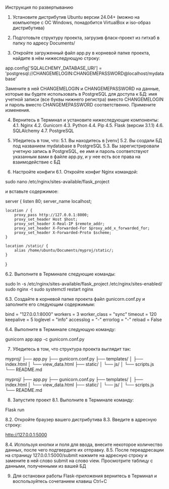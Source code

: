 Инструкция по развертыванию



1. Установите дистрибутив Ubuntu версии 24.04+ (можно на компьютере с ОС Windows, понадобится VirtualBox и iso-образ дистрибутива)



2. Подготовьте структуру проекта, загрузив фласк-проект из гитхаб в папку по адресу Documents/



3. Откройте загруженный файл app.py в корневой папке проекта, найдите в нём нижеследующую строку:

app.config['SQLALCHEMY_DATABASE_URI'] = 'postgresql://CHANGEMELOGIN:CHANGEMEPASSWORD@localhost/mydatabase'

Замените в ней CHANGEMELOGIN и CHANGEMEPASSWORD на данные, которые вы будете использовать в PostgreSQL для доступа к БД: имя учетной записи (все буквы нижнего регистра) вместо CHANGEMELOGIN и пароль вместо CHANGEMEPASSWORD соответственно. Примените изменения.



4. Вернитесь в Терминал и установите нижеследующие компоненты:
4.1. Nginx
4.2. Gunicorn
4.3. Python
4.4. Pip
4.5. Flask (версии 3.1.1)
4.6. SQLAlchemy
4.7. PostgreSQL



5. Убедитесь в том, что:
5.1. Вы находитесь в [venv]
5.2. Вы создали БД под названием mydatabase в PostgreSQL
5.3. Вы зарегистрировали учетную запись в PostgreSQL, ее имя и пароль соответствуют указанным вами в файле app.py, и у нее есть все права на взаимодействие с БД



6. Настройте конфиги
6.1. Откройте конфиг Nginx командой:

sudo nano /etc/nginx/sites-available/flask_project

и вставьте содержимое:

server {
    listen 80;
    server_name localhost;

    location / {
        proxy_pass http://127.0.0.1:8000;
        proxy_set_header Host $host;
        proxy_set_header X-Real-IP $remote_addr;
        proxy_set_header X-Forwarded-For $proxy_add_x_forwarded_for;
        proxy_set_header X-Forwarded-Proto $scheme;
    }

    location /static/ {
        alias /home/ubuntu/Documents/myproj/static/;
    }
}

6.2. Выполните в Терминале следующие команды:

sudo ln -s /etc/nginx/sites-available/flask_project /etc/nginx/sites-enabled/
sudo nginx -t
sudo systemctl restart nginx

6.3. Создайте в корневой папке проекта файл gunicorn.conf.py и заполните его следующим содержимым:

bind = "127.0.0.1:8000"
workers = 3
worker_class = "sync"
timeout = 120
keepalive = 5
loglevel = "info"
accesslog = "-"
errorlog = "-"
reload = False

6.4. Выполните в Терминале следующую команду:

gunicorn app:app -c gunicorn.conf.py



7. Убедитесь в том, что структура проекта выглядит так:

myproj/
├── app.py
├── gunicorn.conf.py
├── templates/
│   ├── index.html
│   └── view_data.html
├── static/
│   └── js/
│   	└── scripts.js
└── README.md

myproj/
├── app.py
├── gunicorn.conf.py
├── templates/
│   ├── index.html
│   └── view_data.html
├── static/
│   └── js/
│       └── scripts.js
└── README.md


8. Запустите проект
8.1. Выполните в Терминале команду:

Flask run

8.2. Откройте браузер вашего дистрибутива
8.3. Введите в адресную строку:

http://127.0.0.1:5000

8.4. Используя кнопки и поля для ввода, внесите некоторое количество данных, после чего подтвердите их отправку.
8.5. После переадресации на страницу 127.0.0.1:5000/submit нажмите на адресную строку и замените в ней слово submit на слово view. Просмотрите таблицу с данными, полученными из вашей БД



9. Для остановки работы Flask-приложения вернитесь в Терминал и воспользуйтесь сочетанием клавиш Ctrl+C









